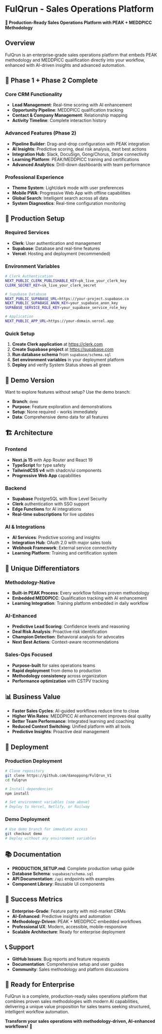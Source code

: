 # FulQrun - Sales Operations Platform

**🚀 Production-Ready Sales Operations Platform with PEAK + MEDDPICC Methodology**

## Overview

FulQrun is an enterprise-grade sales operations platform that embeds PEAK methodology and MEDDPICC qualification directly into your workflow, enhanced with AI-driven insights and advanced automation.

## 🎯 **Phase 1 + Phase 2 Complete**

### **Core CRM Functionality**
- **Lead Management**: Real-time scoring with AI enhancement
- **Opportunity Pipeline**: MEDDPICC qualification tracking
- **Contact & Company Management**: Relationship mapping
- **Activity Timeline**: Complete interaction history

### **Advanced Features (Phase 2)**
- **Pipeline Builder**: Drag-and-drop configuration with PEAK integration
- **AI Insights**: Predictive scoring, deal risk analysis, next best actions
- **Integration Hub**: Slack, DocuSign, Gong/Chorus, Stripe connectivity
- **Learning Platform**: PEAK/MEDDPICC training and certifications
- **Advanced Analytics**: Drill-down dashboards with team performance

### **Professional Experience**
- **Theme System**: Light/dark mode with user preferences
- **Mobile PWA**: Progressive Web App with offline capabilities
- **Global Search**: Intelligent search across all data
- **System Diagnostics**: Real-time configuration monitoring

## 🔧 **Production Setup**

### **Required Services**
- **Clerk**: User authentication and management
- **Supabase**: Database and real-time features
- **Vercel**: Hosting and deployment (recommended)

### **Environment Variables**
```bash
# Clerk Authentication
NEXT_PUBLIC_CLERK_PUBLISHABLE_KEY=pk_live_your_clerk_key
CLERK_SECRET_KEY=sk_live_your_clerk_secret

# Supabase Database
NEXT_PUBLIC_SUPABASE_URL=https://your-project.supabase.co
NEXT_PUBLIC_SUPABASE_ANON_KEY=your_supabase_anon_key
SUPABASE_SERVICE_ROLE_KEY=your_supabase_service_role_key

# Application
NEXT_PUBLIC_APP_URL=https://your-domain.vercel.app
```

### **Quick Setup**
1. **Create Clerk application** at https://clerk.com
2. **Create Supabase project** at https://supabase.com
3. **Run database schema** from `supabase/schema.sql`
4. **Set environment variables** in your deployment platform
5. **Deploy** and verify System Status shows all green

## 🎪 **Demo Version**

Want to explore features without setup? Use the demo branch:
- **Branch**: `demo`
- **Purpose**: Feature exploration and demonstrations
- **Setup**: None required - works immediately
- **Data**: Comprehensive demo data for all features

## 🏗️ **Architecture**

### **Frontend**
- **Next.js 15** with App Router and React 19
- **TypeScript** for type safety
- **TailwindCSS v4** with shadcn/ui components
- **Progressive Web App** capabilities

### **Backend**
- **Supabase** PostgreSQL with Row Level Security
- **Clerk** authentication with SSO support
- **Edge Functions** for AI integrations
- **Real-time subscriptions** for live updates

### **AI & Integrations**
- **AI Services**: Predictive scoring and insights
- **Integration Hub**: OAuth 2.0 with major sales tools
- **Webhook Framework**: External service connectivity
- **Learning Platform**: Training and certification system

## 🎯 **Unique Differentiators**

### **Methodology-Native**
- **Built-in PEAK Process**: Every workflow follows proven methodology
- **Embedded MEDDPICC**: Qualification tracking with AI enhancement
- **Learning Integration**: Training platform embedded in daily workflow

### **AI-Enhanced**
- **Predictive Lead Scoring**: Confidence levels and reasoning
- **Deal Risk Analysis**: Proactive risk identification
- **Champion Detection**: Behavioral analysis for advocates
- **Next Best Actions**: Context-aware recommendations

### **Sales-Ops Focused**
- **Purpose-built** for sales operations teams
- **Rapid deployment** from demo to production
- **Methodology consistency** across organization
- **Performance optimization** with CSTPV tracking

## 📊 **Business Value**

- **Faster Sales Cycles**: AI-guided workflows reduce time to close
- **Higher Win Rates**: MEDDPICC AI enhancement improves deal quality  
- **Better Team Performance**: Integrated learning and coaching
- **Reduced Context Switching**: Unified platform with all tools
- **Predictive Insights**: Proactive deal management

## 🚀 **Deployment**

### **Production Deployment**
```bash
# Clone repository
git clone https://github.com/danoppong/FulQrun_V1
cd fulqrun

# Install dependencies
npm install

# Set environment variables (see above)
# Deploy to Vercel, Netlify, or Railway
```

### **Demo Deployment**
```bash
# Use demo branch for immediate access
git checkout demo
# Deploy without any environment variables
```

## 📚 **Documentation**

- **PRODUCTION_SETUP.md**: Complete production setup guide
- **Database Schema**: `supabase/schema.sql`
- **API Documentation**: `/api` endpoints with examples
- **Component Library**: Reusable UI components

## 🎯 **Success Metrics**

- **Enterprise-Grade**: Feature parity with mid-market CRMs
- **AI-Enhanced**: Predictive insights and automation
- **Methodology-Driven**: PEAK + MEDDPICC embedded workflows
- **Professional UX**: Modern, accessible, mobile-responsive
- **Scalable Architecture**: Ready for enterprise deployment

## 📞 **Support**

- **GitHub Issues**: Bug reports and feature requests
- **Documentation**: Comprehensive setup and user guides
- **Community**: Sales methodology and platform discussions

## 🎉 **Ready for Enterprise**

FulQrun is a complete, production-ready sales operations platform that combines proven sales methodologies with modern AI capabilities, delivering a unique value proposition for sales teams seeking structured, intelligent workflow automation.

**Transform your sales operations with methodology-driven, AI-enhanced workflows!** 🌟